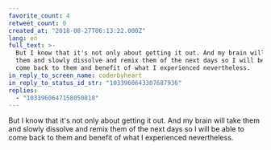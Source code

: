 ```yaml
---
favorite_count: 4
retweet_count: 0
created_at: "2018-08-27T06:13:22.000Z"
lang: en
full_text: >-
  But I know that it's not only about getting it out. And my brain will take
  them and slowly dissolve and remix them of the next days so I will be able to
  come back to them and benefit of what I experienced nevertheless.
in_reply_to_screen_name: coderbyheart
in_reply_to_status_id_str: "1033960643307687936"
replies:
  - "1033960647158050818"
---
```


But I know that it's not only about getting it out. And my brain will take them
and slowly dissolve and remix them of the next days so I will be able to come
back to them and benefit of what I experienced nevertheless.
